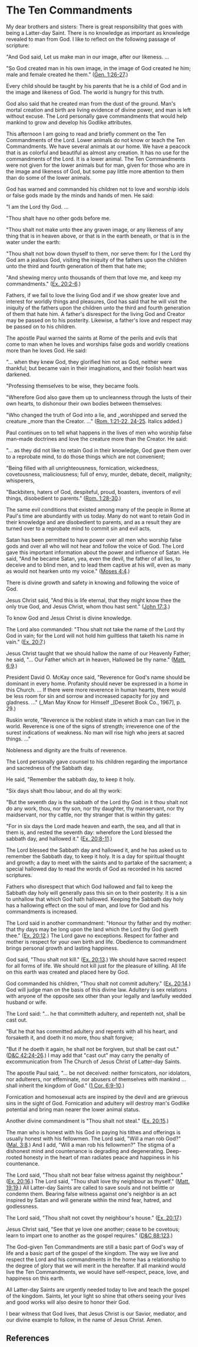 # The Ten Commandments

My dear brothers and sisters: There is great responsibility that goes with
being a Latter-day Saint. There is no knowledge as important as knowledge
revealed to man from God. I like to reflect on the following passage of
scripture:

"And God said, Let us make man in our image, after our likeness. ...

"So God created man in his own image, in the image of God created he him; male
and female created he them." ([Gen.
1:26-27](/scriptures/ot/gen/1.26-27?lang=eng#25).)

Every child should be taught by his parents that he is a child of God and in
the image and likeness of God. The world is hungry for this truth.

God also said that he created man from the dust of the ground. Man's mortal
creation and birth are living evidence of divine power, and man is left
without excuse. The Lord personally gave commandments that would help mankind
to grow and develop his Godlike attributes.

This afternoon I am going to read and briefly comment on the Ten Commandments
of the Lord. Lower animals do not know or teach the Ten Commandments. We have
several animals at our home. We have a peacock that is as colorful and
beautiful as almost any creation. It has no use for the commandments of the
Lord. It is a lower animal. The Ten Commandments were not given for the lower
animals but for man, given for those who are in the image and likeness of God,
but some pay little more attention to them than do some of the lower animals.

God has warned and commanded his children not to love and worship idols or
false gods made by the minds and hands of men. He said:

"I am the Lord thy God. ...

"Thou shalt have no other gods before me.

"Thou shalt not make unto thee any graven image, or any likeness of any thing
that is in heaven above, or that is in the earth beneath, or that is in the
water under the earth:

"Thou shalt not bow down thyself to them, nor serve them: for I the Lord thy
God am a jealous God, visiting the iniquity of the fathers upon the children
unto the third and fourth generation of them that hate me;

"And shewing mercy unto thousands of them that love me, and keep my
commandments." ([Ex. 20:2-6](/scriptures/ot/ex/20.2-6?lang=eng#1).)

Fathers, if we fail to love the living God and if we show greater love and
interest for worldly things and pleasures, God has said that he will visit the
iniquity of the fathers upon the children unto the third and fourth generation
of them that hate him. A father's disrespect for the living God and Creator
may be passed on to his posterity. Likewise, a father's love and respect may
be passed on to his children.

The apostle Paul warned the saints at Rome of the perils and evils that come
to man when he loves and worships false gods and worldly creations more than
he loves God. He said:

"... when they knew God, they glorified him not as God, neither were thankful;
but became vain in their imaginations, and their foolish heart was darkened.

"Professing themselves to be wise, they became fools.

"Wherefore God also gave them up to uncleanness through the lusts of their own
hearts, to dishonour their own bodies between themselves:

"Who changed the truth of God into a lie, and _worshipped and served the
creature _more than the Creator. ..." ([Rom. 1:21-22,
24-25](/scriptures/nt/rom/1.21-22,24-25?lang=eng#20). Italics added.)

Paul continues on to tell what happens in the lives of men who worship false
man-made doctrines and love the creature more than the Creator. He said:

"... as they did not like to retain God in their knowledge, God gave them over
to a reprobate mind, to do those things which are not convenient;

"Being filled with all unrighteousness, fornication, wickedness, covetousness,
maliciousness; full of envy, murder, debate, deceit, malignity; whisperers,

"Backbiters, haters of God, despiteful, proud, boasters, inventors of evil
things, disobedient to parents." ([Rom.
1:28-30](/scriptures/nt/rom/1.28-30?lang=eng#27).)

The same evil conditions that existed among many of the people in Rome at
Paul's time are abundantly with us today. Many do not want to retain God in
their knowledge and are disobedient to parents, and as a result they are
turned over to a reprobate mind to commit sin and evil acts.

Satan has been permitted to have power over all men who worship false gods and
over all who will not hear and follow the voice of God. The Lord gave this
important information about the power and influence of Satan. He said, "And he
became Satan, yea, even the devil, the father of all lies, to deceive and to
blind men, and to lead them captive at his will, even as many as would not
hearken unto my voice." ([Moses 4:4](/scriptures/pgp/moses/4.4?lang=eng#3).)

There is divine growth and safety in knowing and following the voice of God.

Jesus Christ said, "And this is life eternal, that they might know thee the
only true God, and Jesus Christ, whom thou hast sent." ([John
17:3](/scriptures/nt/john/17.3?lang=eng#2).)

To know God and Jesus Christ is divine knowledge.

The Lord also commanded: "Thou shalt not take the name of the Lord thy God in
vain; for the Lord will not hold him guiltless that taketh his name in vain."
([Ex. 20:7](/scriptures/ot/ex/20.7?lang=eng#6).)

Jesus Christ taught that we should hallow the name of our Heavenly Father; he
said, "... Our Father which art in heaven, Hallowed be thy name." ([Matt.
6:9](/scriptures/nt/matt/6.9?lang=eng#8).)

President David O. McKay once said, "Reverence for God's name should be
dominant in every home. Profanity should never be expressed in a home in this
Church. ... If there were more reverence in human hearts, there would be less
room for sin and sorrow and increased capacity for joy and gladness. ..." (_Man
May Know for Himself _[Deseret Book Co., 1967], p. 29.)

Ruskin wrote, "Reverence is the noblest state in which a man can live in the
world. Reverence is one of the signs of strength; irreverence one of the
surest indications of weakness. No man will rise high who jeers at sacred
things. ..."

Nobleness and dignity are the fruits of reverence.

The Lord personally gave counsel to his children regarding the importance and
sacredness of the Sabbath day.

He said, "Remember the sabbath day, to keep it holy.

"Six days shalt thou labour, and do all thy work:

"But the seventh day is the sabbath of the Lord thy God: in it thou shalt not
do any work, thou, nor thy son, nor thy daughter, thy manservant, nor thy
maidservant, nor thy cattle, nor thy stranger that is within thy gates:

"For in six days the Lord made heaven and earth, the sea, and all that in them
is, and rested the seventh day: wherefore the Lord blessed the sabbath day,
and hallowed it." ([Ex. 20:8-11](/scriptures/ot/ex/20.8-11?lang=eng#7).)

The Lord blessed the Sabbath day and hallowed it, and he has asked us to
remember the Sabbath day, to keep it holy. It is a day for spiritual thought
and growth; a day to meet with the saints and to partake of the sacrament; a
special hallowed day to read the words of God as recorded in his sacred
scriptures.

Fathers who disrespect that which God hallowed and fail to keep the Sabbath
day holy will generally pass this sin on to their posterity. It is a sin to
unhallow that which God hath hallowed. Keeping the Sabbath day holy has a
hallowing effect on the soul of man, and love for God and his commandments is
increased.

The Lord said in another commandment: "Honour thy father and thy mother: that
thy days may be long upon the land which the Lord thy God giveth thee." ([Ex.
20:12](/scriptures/ot/ex/20.12?lang=eng#11).) The Lord gave no exceptions.
Respect for father and mother is respect for your own birth and life.
Obedience to commandment brings personal growth and lasting happiness.

God said, "Thou shalt not kill." ([Ex.
20:13](/scriptures/ot/ex/20.13?lang=eng#12).) We should have sacred respect
for all forms of life. We should not kill just for the pleasure of killing.
All life on this earth was created and placed here by God.

God commanded his children, "Thou shalt not commit adultery." ([Ex.
20:14](/scriptures/ot/ex/20.14?lang=eng#13).) God will judge man on the basis
of this divine law. Adultery is sex relations with anyone of the opposite sex
other than your legally and lawfully wedded husband or wife.

The Lord said: "... he that committeth adultery, and repenteth not, shall be
cast out.

"But he that has committed adultery and repents with all his heart, and
forsaketh it, and doeth it no more, thou shalt forgive;

"But if he doeth it again, he shall not be forgiven, but shall be cast out."
([D&amp;C 42:24-26](/scriptures/dc-testament/dc/42.24-26?lang=eng#23).) I may
add that "cast out" may carry the penalty of excommunication from The Church
of Jesus Christ of Latter-day Saints.

The apostle Paul said, "... be not deceived: neither fornicators, nor idolators,
nor adulterers, nor effeminate, nor abusers of themselves with mankind ... shall
inherit the kingdom of God." ([1 Cor.
6:9-10](/scriptures/nt/1-cor/6.9-10?lang=eng#8).)

Fornication and homosexual acts are inspired by the devil and are grievous
sins in the sight of God. Fornication and adultery will destroy man's Godlike
potential and bring man nearer the lower animal status.

Another divine commandment is "Thou shalt not steal." ([Ex.
20:15](/scriptures/ot/ex/20.15?lang=eng#14).)

The man who is honest with his God in paying his tithes and offerings is
usually honest with his fellowmen. The Lord said, "Will a man rob God?" ([Mal.
3:8](/scriptures/ot/mal/3.8?lang=eng#7).) And I add, "Will a man rob his
fellowmen?" The stigma of a dishonest mind and countenance is degrading and
degenerating. Deep-rooted honesty in the heart of man radiates peace and
happiness in his countenance.

The Lord said, "Thou shalt not bear false witness against thy neighbour."
([Ex. 20:16](/scriptures/ot/ex/20.16?lang=eng#15).) The Lord said, "Thou shalt
love thy neighbour as thyself." ([Matt.
19:19](/scriptures/nt/matt/19.19?lang=eng#18).) All Latter-day Saints are
called to save souls and not belittle or condemn them. Bearing false witness
against one's neighbor is an act inspired by Satan and will generate within
the mind fear, hatred, and godlessness.

The Lord said, "Thou shalt not covet thy neighbour's house." ([Ex.
20:17](/scriptures/ot/ex/20.17?lang=eng#16).)

Jesus Christ said, "See that ye love one another; cease to be covetous; learn
to impart one to another as the gospel requires." ([D&amp;C
88:123](/scriptures/dc-testament/dc/88.123?lang=eng#122).)

The God-given Ten Commandments are still a basic part of God's way of life and
a basic part of the gospel of the kingdom. The way we live and respect the
Lord and his commandments in the home has a relationship to the degree of
glory that we will merit in the hereafter. If all mankind would live the Ten
Commandments, we would have self-respect, peace, love, and happiness on this
earth.

All Latter-day Saints are urgently needed today to live and teach the gospel
of the kingdom. Saints, let your light so shine that others seeing your lives
and good works will also desire to honor their God.

I bear witness that God lives, that Jesus Christ is our Savior, mediator, and
our divine example to follow, in the name of Jesus Christ. Amen.

## References

